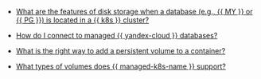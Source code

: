 * [What are the features of disk storage when a database (e.g., {{ MY }} or {{ PG }}) is located in a {{ k8s }} cluster?](#bd)

* [How do I connect to managed {{ yandex-cloud }} databases?](#mdb)

* [What is the right way to add a persistent volume to a container?](#persistent-volume)

* [What types of volumes does {{ managed-k8s-name }} support?](#supported-volumes)

